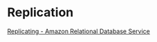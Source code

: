 # Replication

[Replicating - Amazon Relational Database Service](https://docs.aws.amazon.com/AmazonRDS/latest/UserGuide/mysql-stored-proc-replicating.html)
